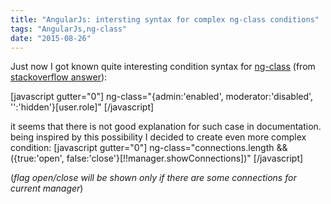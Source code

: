 ```yaml
---
title: "AngularJs: intersting syntax for complex ng-class conditions"
tags: "AngularJs,ng-class"
date: "2015-08-26"
---
```


Just now I got known quite interesting condition syntax for [ng-class](https://docs.angularjs.org/api/ng/directive/ngClass) (from [stackoverflow answer](https://stackoverflow.com/a/8309832/274500)):

[javascript gutter="0"] ng-class="{admin:'enabled', moderator:'disabled', '':'hidden'}[user.role]" [/javascript]

it seems that there is not good explanation for such case in documentation. being inspired by this possibility I decided to create even more complex condition: [javascript gutter="0"] ng-class="connections.length && ({true:'open', false:'close'}[!!manager.showConnections])" [/javascript]

(_flag open/close will be shown only if there are some connections for current manager_)
